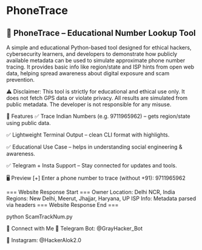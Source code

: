 # PhoneTrace

## 📍 PhoneTrace – Educational Number Lookup Tool
A simple and educational Python-based tool designed for ethical hackers, cybersecurity learners, and developers to demonstrate how publicly available metadata can be used to simulate approximate phone number tracing. It provides basic info like region/state and ISP hints from open web data, helping spread awareness about digital exposure and scam prevention.

⚠️ Disclaimer: This tool is strictly for educational and ethical use only. It does not fetch GPS data or violate privacy. All results are simulated from public metadata. The developer is not responsible for any misuse.

🚀 Features
✅ Trace Indian Numbers (e.g. 9711965962) – gets region/state using public data.

✅ Lightweight Terminal Output – clean CLI format with highlights.

✅ Educational Use Case – helps in understanding social engineering & awareness.

✅ Telegram + Insta Support – Stay connected for updates and tools.

🖥️ Preview
[+] Enter a phone number to trace (without +91): 9711965962

=== Website Response Start ===
Owner Location: Delhi NCR, India
Regions: New Delhi, Meerut, Jhajjar, Haryana, UP
ISP Info: Metadata parsed via headers
=== Website Response End ===

python ScamTrackNum.py

📡 Connect with Me
🔹 Telegram Bot: @GrayHacker_Bot

🔹 Instagram: @HackerAlok2.0

